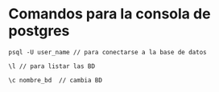 # Comandos para la consola de postgres

```
psql -U user_name // para conectarse a la base de datos

\l // para listar las BD

\c nombre_bd  // cambia BD
```
